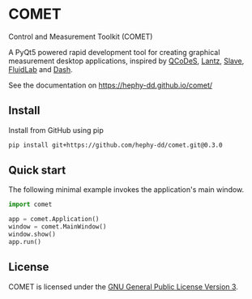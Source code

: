 # COMET

Control and Measurement Toolkit (COMET)

A PyQt5 powered rapid development tool for creating graphical measurement desktop applications,
inspired by [QCoDeS](https://github.com/QCoDeS/Qcodes), [Lantz](https://github.com/LabPy/lantz),
[Slave](https://github.com/p3trus/slave), [FluidLab](https://github.com/fluiddyn/fluidlab) and
[Dash](https://github.com/plotly/dash).

See the documentation on https://hephy-dd.github.io/comet/

## Install

Install from GitHub using pip

```bash
pip install git+https://github.com/hephy-dd/comet.git@0.3.0
```

## Quick start

The following minimal example invokes the application's main window.

```python
import comet

app = comet.Application()
window = comet.MainWindow()
window.show()
app.run()
```

## License

COMET is licensed under the [GNU General Public License Version 3](https://github.com/hephy-dd/comet/tree/master/LICENSE).
